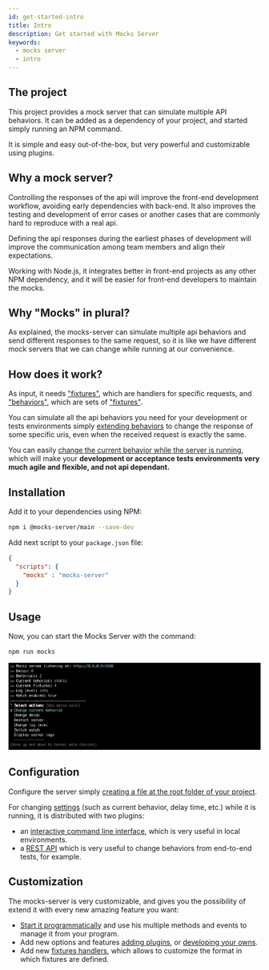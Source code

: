 ```yaml
---
id: get-started-intro
title: Intro
description: Get started with Mocks Server
keywords:
  - mocks server
  - intro
---
```


## The project

This project provides a mock server that can simulate multiple API behaviors. It can be added as a dependency of your project, and started simply running an NPM command.

It is simple and easy out-of-the-box, but very powerful and customizable using plugins.

## Why a mock server?

Controlling the responses of the api will improve the front-end development workflow, avoiding early dependencies with back-end. It also improves the testing and development of error cases or another cases that are commonly hard to reproduce with a real api.

Defining the api responses during the earliest phases of development will improve the communication among team members and align their expectations.

Working with Node.js, it integrates better in front-end projects as any other NPM dependency, and it will be easier for front-end developers to maintain the mocks.

## Why "Mocks" in plural?

As explained, the mocks-server can simulate multiple api behaviors and send different responses to the same request, so it is like we have different mock servers that we can change while running at our convenience.

## How does it work?

As input, it needs ["fixtures"](get-started-fixtures.md), which are handlers for specific requests, and ["behaviors"](get-started-behaviors.md), which are sets of ["fixtures"](get-started-fixtures.md).

You can simulate all the api behaviors you need for your development or tests environments simply [extending behaviors](get-started-behaviors.md#extending-behaviors) to change the response of some specific uris, even when the received request is exactly the same.

You can easily [change the current behavior while the server is running](#configuration), which will make your __development or acceptance tests environments very much agile and flexible, and not api dependant.__

## Installation

Add it to your dependencies using NPM:

```bash
npm i @mocks-server/main --save-dev
```

Add next script to your `package.json` file:

```json
{
  "scripts": {
    "mocks" : "mocks-server"
  }
}
```

## Usage

Now, you can start the Mocks Server with the command:

```bash
npm run mocks
```

![Interactive CLI](assets/cli_animation.gif)

## Configuration

Configure the server simply [creating a file at the root folder of your project](configuration-file.md).

For changing [settings](configuration-options.md) (such as current behavior, delay time, etc.) while it is running, it is distributed with two plugins:
* an [interactive command line interface](plugins-inquirer-cli.md), which is very useful in local environments.
* a [REST API](plugins-admin-api.md) which is very useful to change behaviors from end-to-end tests, for example.

## Customization

The mocks-server is very customizable, and gives you the possibility of extend it with every new amazing feature you want:

- [Start it programmatically](advanced-programmatic-usage) and use his multiple methods and events to manage it from your program.
- Add new options and features [adding plugins](plugins-adding-plugins.md), or [developing your owns](advanced-developing-plugins).
- Add new [fixtures handlers](advanced-custom-fixtures-handlers), which allows to customize the format in which fixtures are defined.
